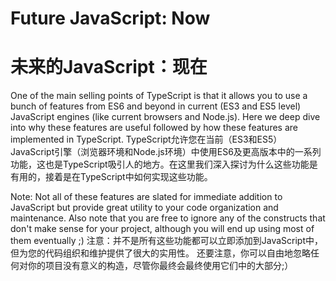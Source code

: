 # Future JavaScript: Now
# 未来的JavaScript：现在

One of the main selling points of TypeScript is that it allows you to use a bunch of features from ES6 and beyond in current (ES3 and ES5 level) JavaScript engines (like current browsers and Node.js). Here we deep dive into why these features are useful followed by how these features are implemented in TypeScript.
TypeScript允许您在当前（ES3和ES5）JavaScript引擎（浏览器环境和Node.js环境）中使用ES6及更高版本中的一系列功能，这也是TypeScript吸引人的地方。在这里我们深入探讨为什么这些功能是有用的，接着是在TypeScript中如何实现这些功能。

Note: Not all of these features are slated for immediate addition to JavaScript but provide great utility to your code organization and maintenance. Also note that you are free to ignore any of the constructs that don't make sense for your project, although you will end up using most of them eventually ;)
注意：并不是所有这些功能都可以立即添加到JavaScript中，但为您的代码组织和维护提供了很大的实用性。 还要注意，你可以自由地忽略任何对你的项目没有意义的构造，尽管你最终会最终使用它们中的大部分;）